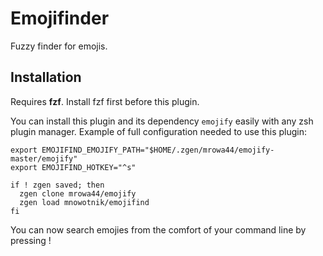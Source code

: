 # Emojifinder #

Fuzzy finder for emojis.

## Installation

Requires **fzf**. Install fzf first before this plugin.

You can install this plugin and its dependency `emojify` easily with
any zsh plugin manager. Example of full configuration needed
to use this plugin:

```
export EMOJIFIND_EMOJIFY_PATH="$HOME/.zgen/mrowa44/emojify-master/emojify"
export EMOJIFIND_HOTKEY="^s"

if ! zgen saved; then
  zgen clone mrowa44/emojify
  zgen load mnowotnik/emojifind
fi
```

You can now search emojies from the comfort of your command line by pressing <Ctrl-S> !
